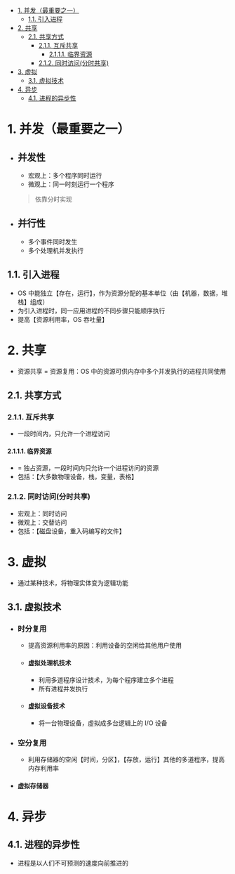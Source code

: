 - [1. 并发（最重要之一）](#1-并发最重要之一)
  - [1.1. 引入进程](#11-引入进程)
- [2. 共享](#2-共享)
  - [2.1. 共享方式](#21-共享方式)
    - [2.1.1. 互斥共享](#211-互斥共享)
      - [2.1.1.1. 临界资源](#2111-临界资源)
    - [2.1.2. 同时访问(分时共享)](#212-同时访问分时共享)
- [3. 虚拟](#3-虚拟)
  - [3.1. 虚拟技术](#31-虚拟技术)
- [4. 异步](#4-异步)
  - [4.1. 进程的异步性](#41-进程的异步性)

# 1. 并发（最重要之一）

- ## 并发性

  - 宏观上：多个程序同时运行
  - 微观上：同一时刻运行一个程序

  >依靠分时实现

- ## 并行性

  - 多个事件同时发生
  - 多个处理机并发执行

## 1.1. 引入进程

- OS 中能独立【存在，运行】，作为资源分配的基本单位（由【机器，数据，堆栈】组成）
- 为引入进程时，同一应用进程的不同步骤只能顺序执行
- 提高【资源利用率，OS 吞吐量】

# 2. 共享

- 资源共享 = 资源复用：OS 中的资源可供内存中多个并发执行的进程共同使用

## 2.1. 共享方式

### 2.1.1. 互斥共享

  - 一段时间内，只允许一个进程访问

#### 2.1.1.1. 临界资源

  - = 独占资源，一段时间内只允许一个进程访问的资源
  - 包括：【大多数物理设备，栈，变量，表格】

### 2.1.2. 同时访问(分时共享)

  - 宏观上：同时访问
  - 微观上：交替访问
  - 包括：【磁盘设备，重入码编写的文件】

# 3. 虚拟

- 通过某种技术，将物理实体变为逻辑功能

## 3.1. 虚拟技术

- ### 时分复用

  - 提高资源利用率的原因：利用设备的空闲给其他用户使用

  - #### 虚拟处理机技术

    - 利用多道程序设计技术，为每个程序建立多个进程
    - 所有进程并发执行

  - #### 虚拟设备技术

    - 将一台物理设备，虚拟成多台逻辑上的 I/O 设备

- ### 空分复用

  - 利用存储器的空闲【时间，分区】，【存放，运行】其他的多道程序，提高内存利用率

- #### 虚拟存储器

# 4. 异步

## 4.1. 进程的异步性

- 进程是以人们不可预测的速度向前推进的